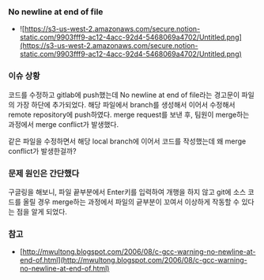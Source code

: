 ### No newline at end of file
- ![https://s3-us-west-2.amazonaws.com/secure.notion-static.com/9903fff9-ac12-4acc-92d4-5468069a4702/Untitled.png](https://s3-us-west-2.amazonaws.com/secure.notion-static.com/9903fff9-ac12-4acc-92d4-5468069a4702/Untitled.png)

### 이슈 상황
코드를 수정하고 gitlab에 push했는데 No newline at end of file라는 경고문이 파일의 가장 하단에 추가되었다.
해당 파일에서 branch를 생성해서 이어서 수정해서 remote repository에 push하였다.
merge request를 보낸 후, 팀원이 merge하는 과정에서 merge conflict가 발생했다.

같은 파일을 수정하면서 해당 local branch에 이어서 코드를 작성했는데 왜 merge conflict가 발생한걸까?

### 문제 원인은 간단했다
구글링을 해보니, 파일 끝부분에서 Enter키를 입력하여 개행을 하지 않고 git에 소스 코드를 올릴 경우
merge하는 과정에서 파일의 긑부분이 꼬여서 이상하게 작동할 수 있다는 점을 알게 되었다.

### 참고
- [http://mwultong.blogspot.com/2006/08/c-gcc-warning-no-newline-at-end-of.html](http://mwultong.blogspot.com/2006/08/c-gcc-warning-no-newline-at-end-of.html)
